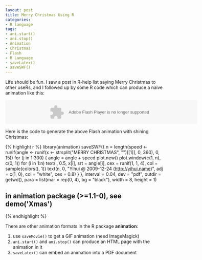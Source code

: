 ```yaml
---
layout: post
title: Merry Christmas Using R
categories:
- R language
tags:
- ani.start()
- ani.stop()
- Animation
- Christmas
- Flash
- R Language
- saveLatex()
- saveSWF()
---
```


Life should be fun. I saw a post in R-help list saying Merry Christmas to other useRs, and I followed up by some R code which can produce a naive animation like this:

<embed width="600" height="75" name="plugin" src="http://animation.r-forge.r-project.org/swf/xmas-2009-animation.swf" type="application/x-shockwave-flash">

Here is the code to generate the above Flash animation with shining Christmas:

{% highlight r %}
library(animation)
saveSWF({
  n = length(speed <- runif(angle <- runif(x <- strsplit("MERRY CHRISTMAS",
    "")[[1]], 0, 360), 0, 15))
  for (j in 1:300) {
    angle = angle + speed
    plot.new()
    plot.window(c(1, n), c(0, 1))
    for (i in 1:n) text(i, 0.5, x[i], srt = angle[i], cex = runif(1,
      1, 4), col = sample(colors(), 1))
    text(n, 0, "Yihui @ 2009-12-24 (http://yihui.name)",
      adj = c(1, 0), col = "white", cex = 0.8)
  }
}, interval = 0.04, dev = "pdf", outdir = getwd(), para = list(mar = rep(0,
  4), bg = "black"), width = 8, height = 1)
## in animation package (>=1.1-0), see demo('Xmas')
{% endhighlight %}

There are other animation formats in the R package **animation**:

1. use `saveMovie()` to get a GIF animation (need ImageMagick)
2. `ani.start()` and `ani.stop()` can produce an HTML page with the animation in it
3. `saveLatex()` can embed an animation into a PDF document
